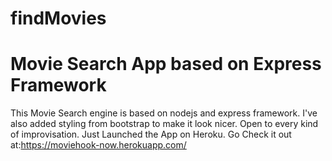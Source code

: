 # findMovies
# Movie Search App based on Express Framework
This Movie Search engine is based on nodejs and express framework.
I've also added styling from bootstrap to make it look nicer.
Open to every kind of improvisation.
Just Launched the App on Heroku.
Go Check it out at:https://moviehook-now.herokuapp.com/
